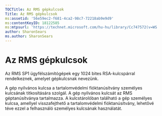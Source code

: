 ```yaml
---
TOCTitle: Az RMS gépkulcsok
Title: Az RMS gépkulcsok
ms:assetid: '56e59ec2-f681-4ca2-98c7-72218ab9e9d9'
ms:contentKeyID: 18122585
ms:mtpsurl: 'https://technet.microsoft.com/hu-hu/library/Cc747572(v=WS.10)'
author: SharonSears
ms.author: SharonSears
---
```


Az RMS gépkulcsok
=================

Az RMS SP1 ügyfélszámítógépek egy 1024 bites RSA-kulcspárral rendelkeznek, amelyet gépkulcsnak nevezünk.

A gép nyilvános kulcsa a tartalomvédelmi fióktanúsítvány személyes kulcsának titkosítására szolgál. A gép nyilvános kulcsát az RMS géptanúsítványa tartalmazza. A kulcstárolóban található a gép személyes kulcsa, amellyel visszafejthető a tartalomvédelmi fióktanúsítvány, lehetővé téve ezzel a felhasználó személyes kulcsának használatát.
